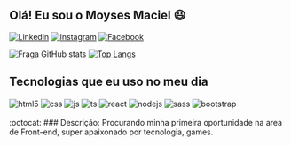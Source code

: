 ## Olá! Eu sou o Moyses Maciel 😃

[![Linkedin](https://img.shields.io/badge/LinkedIn-0077B5?style=for-the-badge&logo=linkedin&logoColor=white)](https://github.com/MoysesTI)
[![Instagram](https://img.shields.io/badge/Instagram-E4405F?style=for-the-badge&logo=instagram&logoColor=white)](https://www.instagram.com/kly0n/)
[![Facebook](https://img.shields.io/badge/Facebook-1877F2?style=for-the-badge&logo=facebook&logoColor=white)]([https://www.facebook.com/kly0n/])

![Fraga GitHub stats](https://github-readme-stats.vercel.app/api?username=MoysesTi&show_icons=true&theme=dracula&count_private=true)
[![Top Langs](https://github-readme-stats.vercel.app/api/top-langs/?username=MoysesTi&layout=compact)](https://github.com/anuraghazra/github-readme-stats)
## Tecnologias que eu uso no meu dia

<div style="display: inline_block">
  <img align="center" alt="html5" src="https://img.shields.io/badge/HTML5-E34F26?style=for-the-badge&logo=html5&logoColor=white" />
  <img align="center" alt="css" src="https://img.shields.io/badge/CSS3-1572B6?style=for-the-badge&logo=css3&logoColor=white" />
  <img align="center" alt="js" src="https://img.shields.io/badge/JavaScript-F7DF1E?style=for-the-badge&logo=javascript&logoColor=black" />
  <img align="center" alt="ts" src="https://img.shields.io/badge/TypeScript-007ACC?style=for-the-badge&logo=typescript&logoColor=white" />
  <img align="center" alt="react" src="https://img.shields.io/badge/React-20232A?style=for-the-badge&logo=react&logoColor=61DAFB" />
  <img align="center" alt="nodejs" src="https://img.shields.io/badge/Node.js-43853D?style=for-the-badge&logo=node.js&logoColor=white" />
  <img align="center" alt="sass" src="https://img.shields.io/badge/Sass-CC6699?style=for-the-badge&logo=sass&logoColor=white" />
  <img align="center" alt="bootstrap" src="https://img.shields.io/badge/Bootstrap-563D7C?style=for-the-badge&logo=bootstrap&logoColor=white" />
  
</div><br/>
:octocat:
### Descrição: Procurando minha primeira oportunidade na area de Front-end, super apaixonado por tecnologia, games.

